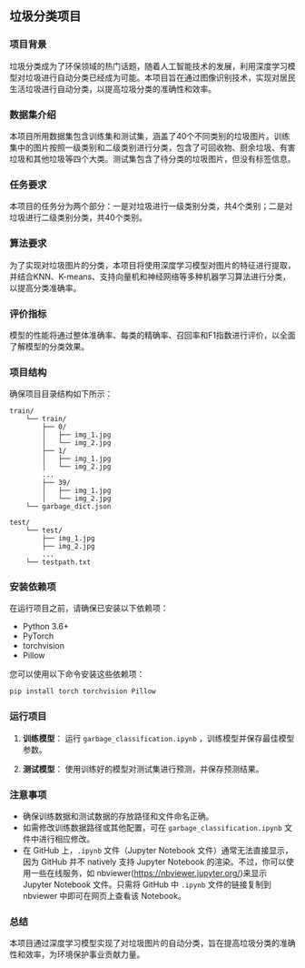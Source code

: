 ## 垃圾分类项目

### 项目背景
垃圾分类成为了环保领域的热门话题，随着人工智能技术的发展，利用深度学习模型对垃圾进行自动分类已经成为可能。本项目旨在通过图像识别技术，实现对居民生活垃圾进行自动分类，以提高垃圾分类的准确性和效率。

### 数据集介绍
本项目所用数据集包含训练集和测试集，涵盖了40个不同类别的垃圾图片。训练集中的图片按照一级类别和二级类别进行分类，包含了可回收物、厨余垃圾、有害垃圾和其他垃圾等四个大类。测试集包含了待分类的垃圾图片，但没有标签信息。

### 任务要求
本项目的任务分为两个部分：一是对垃圾进行一级类别分类，共4个类别；二是对垃圾进行二级类别分类，共40个类别。

### 算法要求
为了实现对垃圾图片的分类，本项目将使用深度学习模型对图片的特征进行提取，并结合KNN、K-means、支持向量机和神经网络等多种机器学习算法进行分类，以提高分类准确率。

### 评价指标
模型的性能将通过整体准确率、每类的精确率、召回率和F1指数进行评价，以全面了解模型的分类效果。

### 项目结构
确保项目目录结构如下所示：
```
train/
    └── train/
        ├── 0/
        │   ├── img_1.jpg
        │   └── img_2.jpg
        ├── 1/
        │   ├── img_1.jpg
        │   └── img_2.jpg
        ...
        ├── 39/
        │   ├── img_1.jpg
        │   └── img_2.jpg
    └── garbage_dict.json

test/
    └── test/
        ├── img_1.jpg
        ├── img_2.jpg
        ...
    └── testpath.txt
```

### 安装依赖项
在运行项目之前，请确保已安装以下依赖项：
- Python 3.6+
- PyTorch
- torchvision
- Pillow

您可以使用以下命令安装这些依赖项：
```bash
pip install torch torchvision Pillow
```

### 运行项目
1. **训练模型**：
   运行 `garbage_classification.ipynb` ，训练模型并保存最佳模型参数。

2. **测试模型**：
   使用训练好的模型对测试集进行预测，并保存预测结果。

### 注意事项
- 确保训练数据和测试数据的存放路径和文件命名正确。
- 如需修改训练数据路径或其他配置，可在 `garbage_classification.ipynb` 文件中进行相应修改。
- 在 GitHub 上，`.ipynb` 文件（Jupyter Notebook 文件）通常无法直接显示，因为 GitHub 并不 natively 支持 Jupyter Notebook 的渲染。不过，你可以使用一些在线服务，如  nbviewer(https://nbviewer.jupyter.org/)来显示Jupyter Notebook 文件。只需将 GitHub 中 `.ipynb` 文件的链接复制到 nbviewer 中即可在网页上查看该 Notebook。
### 总结
本项目通过深度学习模型实现了对垃圾图片的自动分类，旨在提高垃圾分类的准确性和效率，为环境保护事业贡献力量。